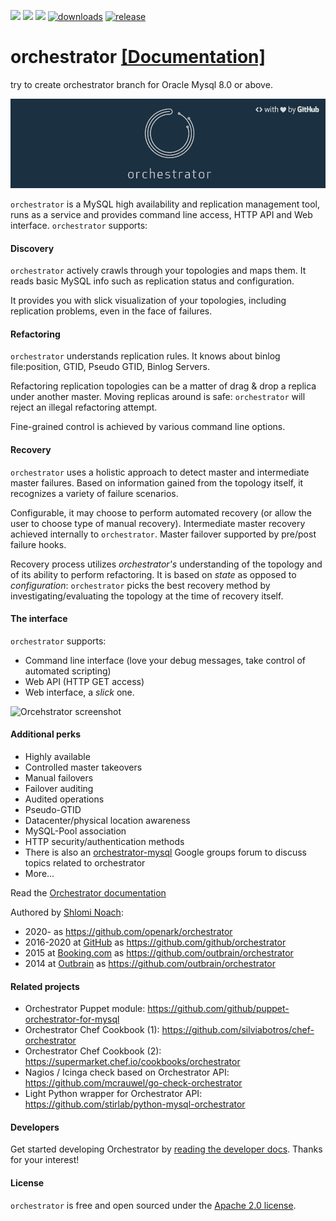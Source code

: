 

![](https://github.com/openark/orchestrator/workflows/CI/badge.svg)
![](https://github.com/openark/orchestrator/workflows/upgrade/badge.svg)
![](https://github.com/openark/orchestrator/workflows/system%20tests/badge.svg)
[![downloads](https://img.shields.io/github/downloads/openark/orchestrator/total.svg)](https://github.com/openark/orchestrator/releases) [![release](https://img.shields.io/github/release/openark/orchestrator.svg)](https://github.com/openark/orchestrator/releases)

# orchestrator [[Documentation]](https://github.com/openark/orchestrator/tree/master/docs)

try to create orchestrator branch for Oracle Mysql 8.0 or above.

![Orchestrator logo](https://github.com/openark/orchestrator/raw/master/docs/images/orchestrator-logo-wide.png)

`orchestrator` is a MySQL high availability and replication management tool, runs as a service and provides command line access, HTTP API and Web interface. `orchestrator` supports:

#### Discovery

`orchestrator` actively crawls through your topologies and maps them. It reads basic MySQL info such as replication status and configuration.

It provides you with slick visualization of your topologies, including replication problems, even in the face of failures.

#### Refactoring

`orchestrator` understands replication rules. It knows about binlog file:position, GTID, Pseudo GTID, Binlog Servers.

Refactoring replication topologies can be a matter of drag & drop a replica under another master. Moving replicas around is safe: `orchestrator` will reject an illegal refactoring attempt.

Fine-grained control is achieved by various command line options.

#### Recovery

`orchestrator` uses a holistic approach to detect master and intermediate master failures. Based on information gained from the topology itself, it recognizes a variety of failure scenarios.

Configurable, it may choose to perform automated recovery (or allow the user to choose type of manual recovery). Intermediate master recovery achieved internally to `orchestrator`. Master failover supported by pre/post failure hooks.

Recovery process utilizes _orchestrator's_ understanding of the topology and of its ability to perform refactoring. It is based on _state_ as opposed to _configuration_: `orchestrator` picks the best recovery method by investigating/evaluating the topology at the time of
recovery itself.

#### The interface

`orchestrator` supports:

- Command line interface (love your debug messages, take control of automated scripting)
- Web API (HTTP GET access)
- Web interface, a _slick_ one.

![Orcehstrator screenshot](docs/images/orchestrator-topology-8-screenshot.png)

#### Additional perks

- Highly available
- Controlled master takeovers
- Manual failovers
- Failover auditing
- Audited operations
- Pseudo-GTID
- Datacenter/physical location awareness
- MySQL-Pool association
- HTTP security/authentication methods
- There is also an [orchestrator-mysql](https://groups.google.com/forum/#!forum/orchestrator-mysql) Google groups forum to discuss topics related to orchestrator
- More...

Read the [Orchestrator documentation](https://github.com/openark/orchestrator/tree/master/docs)

Authored by [Shlomi Noach](https://github.com/shlomi-noach):

- 2020- as https://github.com/openark/orchestrator
- 2016-2020 at [GitHub](http://github.com) as https://github.com/github/orchestrator
- 2015 at [Booking.com](http://booking.com) as https://github.com/outbrain/orchestrator
- 2014 at [Outbrain](http://outbrain.com) as https://github.com/outbrain/orchestrator

#### Related projects

- Orchestrator Puppet module: https://github.com/github/puppet-orchestrator-for-mysql
- Orchestrator Chef Cookbook (1): https://github.com/silviabotros/chef-orchestrator
- Orchestrator Chef Cookbook (2): https://supermarket.chef.io/cookbooks/orchestrator
- Nagios / Icinga check based on Orchestrator API: https://github.com/mcrauwel/go-check-orchestrator
- Light Python wrapper for Orchestrator API: https://github.com/stirlab/python-mysql-orchestrator

#### Developers

Get started developing Orchestrator by [reading the developer docs](/docs/developers.md). Thanks for your interest!

#### License

`orchestrator` is free and open sourced under the [Apache 2.0 license](LICENSE).
